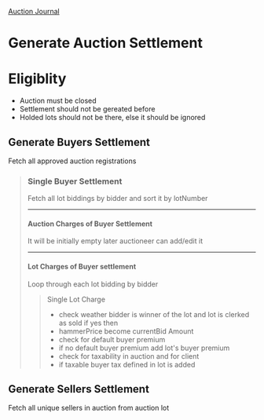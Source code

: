 [Auction Journal](../../index.md)

# Generate Auction Settlement

# Eligiblity

- Auction must be closed
- Settlement should not be gereated before
- Holded lots should not be there, else it should be ignored

## Generate Buyers Settlement

Fetch all approved auction registrations

> ### Single Buyer Settlement
>
> Fetch all lot biddings by bidder and sort it by lotNumber
>
> ---
>
> #### Auction Charges of Buyer Settlement
>
> It will be initially empty later auctioneer can add/edit it
>
> ---
>
> #### Lot Charges of Buyer settlement
>
> Loop through each lot bidding by bidder
>
> > Single Lot Charge
> >
> > - check weather bidder is winner of the lot and lot is clerked as sold if yes then
> > - hammerPrice become currentBid Amount
> > - check for default buyer premium
> > - if no default buyer premium add lot's buyer premium
> > - check for taxability in auction and for client
> > - if taxable buyer tax defined in lot is added

## Generate Sellers Settlement

Fetch all unique sellers in auction from auction lot

